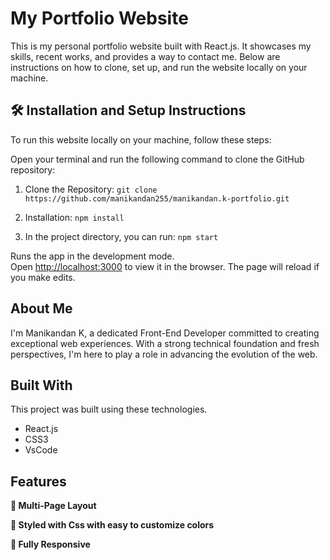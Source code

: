 # My Portfolio Website

This is my personal portfolio website built with React.js. It showcases my skills, recent works, and provides a way to contact me. Below are instructions on how to clone, set up, and run the website locally on your machine.

## 🛠 Installation and Setup Instructions

To run this website locally on your machine, follow these steps:

Open your terminal and run the following command to clone the GitHub repository:

1. Clone the Repository: `git clone https://github.com/manikandan255/manikandan.k-portfolio.git`

2. Installation: `npm install`

3. In the project directory, you can run: `npm start`

Runs the app in the development mode.\
Open [http://localhost:3000](http://localhost:3000) to view it in the browser.
The page will reload if you make edits.

## About Me

I'm Manikandan K, a dedicated Front-End Developer committed to creating exceptional web experiences. With a strong technical foundation and fresh perspectives, I'm here to play a role in advancing the evolution of the web.

## Built With

This project was built using these technologies.

- React.js
- CSS3
- VsCode

## Features

**📖 Multi-Page Layout**

**🎨 Styled with Css with easy to customize colors**

**📱 Fully Responsive**



